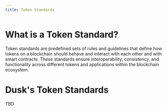```yaml
---
title: Token Standards
---
```


# What is a Token Standard?
Token standards are predefined sets of rules and guidelines that define how tokens on a blockchain should behave and interact with each other and with smart contracts. These standards ensure interoperability, consistency, and functionality across different tokens and applications within the blockchain ecosystem. 

# Dusk's Token Standards

TBD